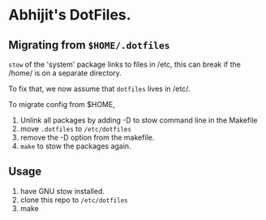 # Abhijit's DotFiles.

## Migrating from `$HOME/.dotfiles`

`stow` of the 'system' package links to files in /etc,
this can break if the /home/ is on a separate directory.

To fix that, we now assume that `dotfiles` lives in /etc/.

To migrate config from $HOME,

1. Unlink all packages by adding -D to stow command line in the Makefile
2. move `.dotfiles` to `/etc/dotfiles`
3. remove the -D option from the makefile.
4. `make` to stow the packages again.

## Usage

1. have GNU stow installed.
2. clone this repo to `/etc/dotfiles`
3. make
